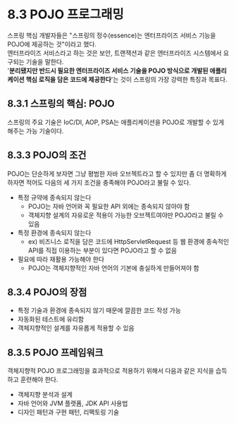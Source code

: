 # 8.3 POJO 프로그래밍

스프링 핵심 개발자들은 "스프링의 정수(essence)는 엔터프라이즈 서비스 기능을 POJO에 제공하는 것"이라고 했다.  
엔터프라이즈 서비스라고 하는 것은 보안, 트랜잭션과 같은 엔터프라이즈 시스템에서 요구되는 기술을 말한다.  
'**분리됐지만 반드시 필요한 엔터프라이즈 서비스 기술을 POJO 방식으로 개발된 애플리케이션 핵심 로직을 담은 코드에 제공한다**'는 것이 스프링의 가장 강력한 특징과 목표다.

## 8.3.1 스프링의 핵심: POJO

스프링의 주요 기술은 IoC/DI, AOP, PSA는 애플리케이션을 POJO로 개발할 수 있게 해주는 가능 기술이다.

## 8.3.3 POJO의 조건

POJO는 단순하게 보자면 그냥 평범한 자바 오브젝트라고 할 수 있지만 좀 더 명확하게 하자면 적어도 다음의 세 가지 조건을 충족해야 POJO라고 불릴 수 있다.

- 특정 규약에 종속되지 않는다
  - POJO는 자바 언어와 꼭 필요한 API 외에는 종속되지 않아야 함
  - 객체지향 설계의 자유로운 적용이 가능한 오브젝트여야만 POJO라고 불릴 수 있음
- 특정 환경에 종속되지 않는다
  - ex) 비즈니스 로직을 담은 코드에 HttpServletRequest 등 웹 환경에 종속적인 API를 직접 이용하는 부분이 있다면 POJO라고 할 수 없음
- 필요에 따라 재활용 가능해야 한다
  - POJO는 객체지향적인 자바 언어의 기본에 충실하게 만들어져야 함

## 8.3.4 POJO의 장점

- 특정 기술과 환경에 종속되지 않기 때문에 깔끔한 코드 작성 가능
- 자동화된 테스트에 유리함
- 객체지향적인 설계를 자유롭게 적용할 수 있음

## 8.3.5 POJO 프레임워크

객체지향적 POJO 프로그래밍을 효과적으로 적용하기 위해서 다음과 같은 지식을 습득하고 훈련해야 한다.

- 객체지향 분석과 설계
- 자바 언어와 JVM 플랫폼, JDK API 사용법
- 디자인 패턴과 구현 패턴, 리팩토링 기술
